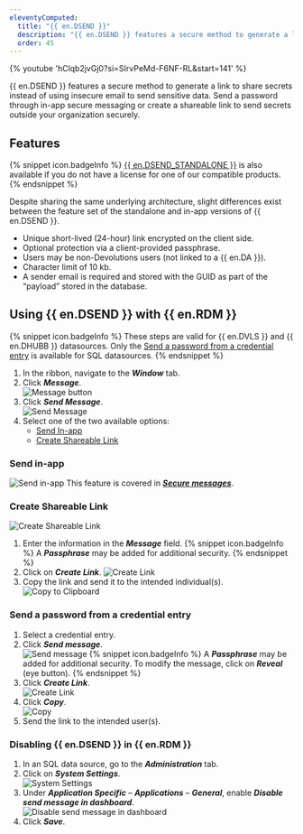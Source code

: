 ```yaml
---
eleventyComputed:
  title: "{{ en.DSEND }}"
  description: "{{ en.DSEND }} features a secure method to generate a link to share secrets instead of using insecure email to send sensitive data."
  order: 45
---
```

{% youtube 'hClqb2jvGj0?si=SIrvPeMd-F6NF-RL&amp;start=141' %}

{{ en.DSEND }} features a secure method to generate a link to share secrets instead of using insecure email to send sensitive data. Send a password through in-app secure messaging or create a shareable link to send secrets outside your organization securely.

## Features
{% snippet icon.badgeInfo %}
[{{ en.DSEND_STANDALONE }}](https://devolutions.net/devolutions-send/) is also available if you do not have a license for one of our compatible products.
{% endsnippet %}

Despite sharing the same underlying architecture, slight differences exist between the feature set of the standalone and in-app versions of {{ en.DSEND }}.

* Unique short-lived (24-hour) link encrypted on the client side.
* Optional protection via a client-provided passphrase.
* Users may be non-Devolutions users (not linked to a {{ en.DA }}).
* Character limit of 10 kb.
* A sender email is required and stored with the GUID as part of the “payload” stored in the database.

## Using {{ en.DSEND }} with {{ en.RDM }}
{% snippet icon.badgeInfo %}
These steps are valid for {{ en.DVLS }} and {{ en.DHUBB }} datasources. Only the [Send a password from a credential entry](#send-a-password-from-a-credential-entry) is available for SQL datasources.
{% endsnippet %}

1. In the ribbon, navigate to the ***Window*** tab.
1. Click ***Message***.  
![Message button](https://cdnweb.devolutions.net/docs/RDMW0016_2024_1.png)
1. Click ***Send Message***.  
![Send Message](https://cdnweb.devolutions.net/docs/RDMW0017_2024_1.png)
1. Select one of the two available options:
    * [Send In-app](#send-in-app)
    * [Create Shareable Link](#create-shareable-link)

### Send in-app
![Send in-app](https://cdnweb.devolutions.net/docs/RDMW0018_2024_1.png)
This feature is covered in [***Secure messages***](/rdm/commands/window/panels/secure-messages/).

### Create Shareable Link
![Create Shareable Link](https://cdnweb.devolutions.net/docs/RDMW0025_2024_1.png)
1. Enter the information in the ***Message*** field.
   {% snippet icon.badgeInfo %}
   A ***Passphrase*** may be added for additional security.
   {% endsnippet %}
1. Click on ***Create Link***.
![Create Link](https://cdnweb.devolutions.net/docs/RDMW0026_2024_1.png)
1. Copy the link and send it to the intended individual(s).
![Copy to Clipboard](https://cdnweb.devolutions.net/docs/RDMW0028_2024_1.png)

### Send a password from a credential entry
1. Select a credential entry.
1. Click ***Send message***.  
![Send message](https://cdnweb.devolutions.net/docs/RDMW0031_2024_1.png)
   {% snippet icon.badgeInfo %}
   A ***Passphrase*** may be added for additional security. To modify the message, click on ***Reveal*** (eye button).
   {% endsnippet %}
1. Click ***Create Link***.  
![Create Link](https://cdnweb.devolutions.net/docs/RDMW0032_2024_1.png)
1. Click ***Copy***.  
![Copy](https://cdnweb.devolutions.net/docs/RDMW0033_2024_1.png)
1. Send the link to the intended user(s).

### Disabling {{ en.DSEND }} in {{ en.RDM }}
1. In an SQL data source, go to the ***Administration*** tab.
1. Click on ***System Settings***.  
![System Settings](https://cdnweb.devolutions.net/docs/RDMW0029_2024_1.png)
1. Under ***Application Specific*** – ***Applications*** – ***General***, enable ***Disable send message in dashboard***.  
![Disable send message in dashboard](https://cdnweb.devolutions.net/docs/RDMW0030_2024_1.png)
1. Click ***Save***.
